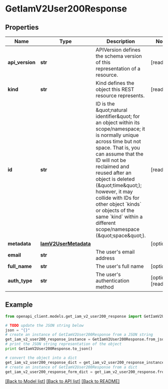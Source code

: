 # GetIamV2User200Response


## Properties
Name | Type | Description | Notes
------------ | ------------- | ------------- | -------------
**api_version** | **str** | APIVersion defines the schema version of this representation of a resource. | [readonly] 
**kind** | **str** | Kind defines the object this REST resource represents. | [readonly] 
**id** | **str** | ID is the \&quot;natural identifier\&quot; for an object within its scope/namespace; it is normally unique across time but not space. That is, you can assume that the ID will not be reclaimed and reused after an object is deleted (\&quot;time\&quot;); however, it may collide with IDs for other object &#x60;kinds&#x60; or objects of the same &#x60;kind&#x60; within a different scope/namespace (\&quot;space\&quot;). | [readonly] 
**metadata** | [**IamV2UserMetadata**](IamV2UserMetadata.md) |  | [optional] 
**email** | **str** | The user&#39;s email address | 
**full_name** | **str** | The user&#39;s full name | [optional] 
**auth_type** | **str** | The user&#39;s authentication method | [optional] [readonly] 

## Example

```python
from openapi_client.models.get_iam_v2_user200_response import GetIamV2User200Response

# TODO update the JSON string below
json = "{}"
# create an instance of GetIamV2User200Response from a JSON string
get_iam_v2_user200_response_instance = GetIamV2User200Response.from_json(json)
# print the JSON string representation of the object
print GetIamV2User200Response.to_json()

# convert the object into a dict
get_iam_v2_user200_response_dict = get_iam_v2_user200_response_instance.to_dict()
# create an instance of GetIamV2User200Response from a dict
get_iam_v2_user200_response_form_dict = get_iam_v2_user200_response.from_dict(get_iam_v2_user200_response_dict)
```
[[Back to Model list]](../ccloud/README.md#documentation-for-models) [[Back to API list]](../ccloud/README.md#documentation-for-api-endpoints) [[Back to README]](../ccloud/README.md)


